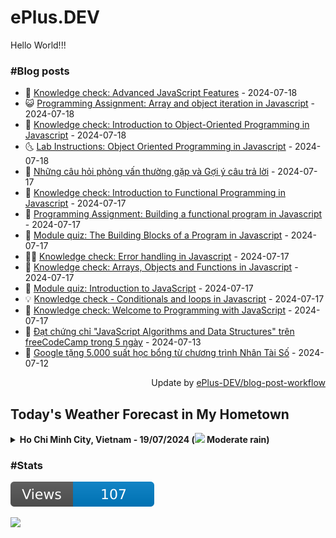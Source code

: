 # ePlus.DEV

Hello World!!!

### #Blog posts

- 🧰 [Knowledge check: Advanced JavaScript Features](https://eplus.dev/knowledge-check-advanced-javascript-features) - 2024-07-18 
- 😺 [Programming Assignment: Array and object iteration in Javascript](https://eplus.dev/programming-assignment-array-and-object-iteration-in-javascript) - 2024-07-18 
- 🗽 [Knowledge check: Introduction to Object-Oriented Programming in Javascript](https://eplus.dev/knowledge-check-introduction-to-object-oriented-programming-in-javascript) - 2024-07-18 
- 🌜 [Lab Instructions: Object Oriented Programming in Javascript](https://eplus.dev/lab-instructions-object-oriented-programming-in-javascript) - 2024-07-18 
- 📝 [Những câu hỏi phỏng vấn thường gặp và Gợi ý câu trả lời](https://eplus.dev/nhung-cau-hoi-phong-van-thuong-gap-va-goi-y-cau-tra-loi) - 2024-07-17 
- 🚀 [Knowledge check: Introduction to Functional Programming in Javascript](https://eplus.dev/knowledge-check-introduction-to-functional-programming-in-javascript) - 2024-07-17 
- 💼 [Programming Assignment: Building a functional program in Javascript](https://eplus.dev/programming-assignment-building-a-functional-program-in-javascript) - 2024-07-17 
- 🦣 [Module quiz: The Building Blocks of a Program in Javascript](https://eplus.dev/module-quiz-the-building-blocks-of-a-program-in-javascript) - 2024-07-17 
- 👨‍🏫 [Knowledge check: Error handling in Javascript](https://eplus.dev/knowledge-check-error-handling-in-javascript) - 2024-07-17 
- 🔭 [Knowledge check: Arrays, Objects and Functions in Javascript](https://eplus.dev/knowledge-check-arrays-objects-and-functions-in-javascript) - 2024-07-17 
- 🤡 [Module quiz: Introduction to JavaScript](https://eplus.dev/module-quiz-introduction-to-javascript) - 2024-07-17 
- 💡 [Knowledge check - Conditionals and loops in Javascript](https://eplus.dev/knowledge-check-conditionals-and-loops-in-javascript) - 2024-07-17 
- 🦣 [Knowledge check: Welcome to Programming with JavaScript](https://eplus.dev/knowledge-check-welcome-to-programming-with-javascript) - 2024-07-17 
- 💪 [Đạt chứng chỉ &quot;JavaScript Algorithms and Data Structures&quot; trên freeCodeCamp trong 5 ngày](https://eplus.dev/dat-chung-chi-javascript-algorithms-and-data-structures-tren-freecodecamp-trong-5-ngay) - 2024-07-13 
- 🤡 [Google tặng 5.000 suất học bổng từ chương trình Nhân Tài Số](https://eplus.dev/google-tang-5000-suat-hoc-bong-tu-chuong-trinh-nhan-tai-so) - 2024-07-12 


<div align="right">
    Update by <a target="_blank" href="https://github.com/ePlus-DEV/blog-post-workflow">ePlus-DEV/blog-post-workflow</a>
</div>


## Today's Weather Forecast in My Hometown



<details>
    <summary><b>Ho Chi Minh City, Vietnam - 19/07/2024 (<img src="https://cdn.weatherapi.com/weather/64x64/day/302.png" width="25" /> Moderate rain)</b>
    </summary>

    
<table>
    <tr>
        <th>Hour</th>
        <td>00:00</td><td>01:00</td><td>02:00</td><td>03:00</td><td>04:00</td><td>05:00</td><td>06:00</td><td>07:00</td><td>08:00</td><td>09:00</td><td>10:00</td><td>11:00</td><td>12:00</td><td>13:00</td><td>14:00</td><td>15:00</td><td>16:00</td><td>17:00</td><td>18:00</td><td>19:00</td><td>20:00</td><td>21:00</td><td>22:00</td><td>23:00</td>
    </tr>
    <tr>
        <th>Weather</th>
        <td><img src="https://cdn.weatherapi.com/weather/64x64/night/353.png"></img></td><td><img src="https://cdn.weatherapi.com/weather/64x64/night/266.png"></img></td><td><img src="https://cdn.weatherapi.com/weather/64x64/night/353.png"></img></td><td><img src="https://cdn.weatherapi.com/weather/64x64/night/353.png"></img></td><td><img src="https://cdn.weatherapi.com/weather/64x64/night/353.png"></img></td><td><img src="https://cdn.weatherapi.com/weather/64x64/night/353.png"></img></td><td><img src="https://cdn.weatherapi.com/weather/64x64/day/176.png"></img></td><td><img src="https://cdn.weatherapi.com/weather/64x64/day/176.png"></img></td><td><img src="https://cdn.weatherapi.com/weather/64x64/day/176.png"></img></td><td><img src="https://cdn.weatherapi.com/weather/64x64/day/266.png"></img></td><td><img src="https://cdn.weatherapi.com/weather/64x64/day/353.png"></img></td><td><img src="https://cdn.weatherapi.com/weather/64x64/day/296.png"></img></td><td><img src="https://cdn.weatherapi.com/weather/64x64/day/353.png"></img></td><td><img src="https://cdn.weatherapi.com/weather/64x64/day/293.png"></img></td><td><img src="https://cdn.weatherapi.com/weather/64x64/day/353.png"></img></td><td><img src="https://cdn.weatherapi.com/weather/64x64/day/176.png"></img></td><td><img src="https://cdn.weatherapi.com/weather/64x64/day/176.png"></img></td><td><img src="https://cdn.weatherapi.com/weather/64x64/day/116.png"></img></td><td><img src="https://cdn.weatherapi.com/weather/64x64/day/176.png"></img></td><td><img src="https://cdn.weatherapi.com/weather/64x64/night/176.png"></img></td><td><img src="https://cdn.weatherapi.com/weather/64x64/night/266.png"></img></td><td><img src="https://cdn.weatherapi.com/weather/64x64/night/266.png"></img></td><td><img src="https://cdn.weatherapi.com/weather/64x64/night/266.png"></img></td><td><img src="https://cdn.weatherapi.com/weather/64x64/night/266.png"></img></td>
    </tr>
    <tr>
        <th>Condition</th>
        <td width="200px">Light rain shower</td><td width="200px">Light drizzle</td><td width="200px">Light rain shower</td><td width="200px">Light rain shower</td><td width="200px">Light rain shower</td><td width="200px">Light rain shower</td><td width="200px">Patchy rain nearby</td><td width="200px">Patchy rain nearby</td><td width="200px">Patchy rain nearby</td><td width="200px">Light drizzle</td><td width="200px">Light rain shower</td><td width="200px">Light rain</td><td width="200px">Light rain shower</td><td width="200px">Patchy light rain</td><td width="200px">Light rain shower</td><td width="200px">Patchy rain nearby</td><td width="200px">Patchy rain nearby</td><td width="200px">Partly cloudy</td><td width="200px">Patchy rain nearby</td><td width="200px">Patchy rain nearby</td><td width="200px">Light drizzle</td><td width="200px">Light drizzle</td><td width="200px">Light drizzle</td><td width="200px">Light drizzle</td>
    </tr>
    <tr>
        <th>Temperature</th>
        <td>24.9 °C</td><td>24.8 °C</td><td>25 °C</td><td>25.1 °C</td><td>25.1 °C</td><td>24.7 °C</td><td>24.5 °C</td><td>24.7 °C</td><td>24.8 °C</td><td>25.8 °C</td><td>27.3 °C</td><td>27.9 °C</td><td>28.3 °C</td><td>26.9 °C</td><td>25.6 °C</td><td>25.4 °C</td><td>25.2 °C</td><td>30.2 °C</td><td>24.6 °C</td><td>24.4 °C</td><td>24.1 °C</td><td>24 °C</td><td>23.9 °C</td><td>23.8 °C</td>
    </tr>
    <tr>
        <th>Wind</th>
        <td>7.9 kph</td><td>6.8 kph</td><td>8.3 kph</td><td>10.4 kph</td><td>14.4 kph</td><td>15.1 kph</td><td>13.7 kph</td><td>12.6 kph</td><td>12.6 kph</td><td>15.8 kph</td><td>19.1 kph</td><td>20.5 kph</td><td>20.2 kph</td><td>18.4 kph</td><td>14.8 kph</td><td>12.6 kph</td><td>14.4 kph</td><td>16.9 kph</td><td>9.7 kph</td><td>8.6 kph</td><td>8.3 kph</td><td>7.6 kph</td><td>6.8 kph</td><td>6.8 kph</td>
    </tr>
</table>


<div align="right">
    Updated at: 2024-07-19T10:49:04Z - by <a target="_blank"
        href="https://github.com/ePlus-DEV/weather-forecast">ePlus-DEV/weather-forecast</a>
</div>
</details>


### #Stats

[![Image of counter](https://github.com/ePlus-DEV/view-counter/blob/main/svg/685088620/badge.svg)](https://github.com/ePlus-DEV/view-counter/blob/main/readme/685088620/week.md)

![](https://komarev.com/ghpvc/?username=ePlus-DEV&style=for-the-badge)
